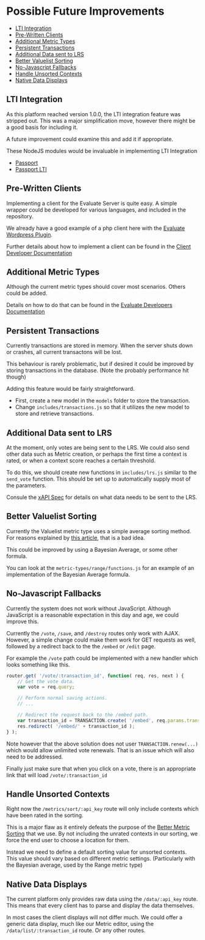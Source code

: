 # Possible Future Improvements

- [LTI Integration](#lti-integration)
- [Pre-Written Clients](#pre-written-clients)
- [Additional Metric Types](#additional-metric-types)
- [Persistent Transactions](#persistent-transactions)
- [Additional Data sent to LRS](#additional-data-sent-to-lrs)
- [Better Valuelist Sorting](#better-valuelist-sorting)
- [No-Javascript Fallbacks](#no-javascript-fallbacks)
- [Handle Unsorted Contexts](#handle-unsorted-contexts)
- [Native Data Displays](#native-data-displays)

## LTI Integration
As this platform reached version 1.0.0, the LTI integration feature was stripped out. This was a major simplification move, however there might be a good basis for including it.

A future improvement could examine this and add it if appropriate.

These NodeJS modules would be invaluable in implementing LTI Integration
 * [Passport](https://www.npmjs.com/package/passport)
 * [Passport LTI](https://www.npmjs.com/package/passport-lti)

## Pre-Written Clients
Implementing a client for the Evaluate Server is quite easy. A simple wrapper could be developed for various languages, and included in the repository.

We already have a good example of a php client here with the [Evaluate Wordpress Plugin](https://github.com/ubc/EvaluatePlugin/blob/master/includes/class-evaluate-connector.php).

Further details about how to implement a client can be found in the [Client Developer Documentation](./Developers.md)

## Additional Metric Types
Although the current metric types should cover most scenarios. Others could be added.

Details on how to do that can be found in the [Evaluate Developers Documentation](./Maintainers.md#adding-a-new-metric-type)

## Persistent Transactions
Currently transactions are stored in memory. When the server shuts down or crashes, all current transactons will be lost.

This behaviour is rarely problematic, but if desired it could be improved by storing transactions in the database. (Note the probably performance hit though)

Adding this feature would be fairly straightforward.
 * First, create a new model in the `models` folder to store the transaction.
 * Change `includes/transactions.js` so that it utilizes the new model to store and retrieve transactions.

## Additional Data sent to LRS
At the moment, only votes are being sent to the LRS. We could also send other data such as Metric creation, or perhaps the first time a context is rated, or when a context score reaches a certain threshold.

To do this, we should create new functions in `includes/lrs.js` similar to the `send_vote` function. This should be set up to automatically supply most of the parameters.

Consule the [xAPI Spec](https://github.com/adlnet/xAPI-Spec/blob/master/xAPI.md) for details on what data needs to be sent to the LRS.

## Better Valuelist Sorting

Currently the Valuelist metric type uses a simple average sorting method. For reasons explained by [this article](http://www.evanmiller.org/how-not-to-sort-by-average-rating.html), that is a bad idea.

This could be improved by using a Bayesian Average, or some other formula.

You can look at the `metric-types/range/functions.js` for an example of an implementation of the Bayesian Average formula.

## No-Javascript Fallbacks

Currently the system does not work without JavaScript. Although JavaScript is a reasonable expectation in this day and age, we could improve this.

Currently the `/vote`, `/save`, and `/destroy` routes only work with AJAX. However, a simple change could make them work for GET requests as well, followed by a redirect back to the the `/embed` or `/edit` page.

For example the `/vote` path could be implemented with a new handler which looks something like this.
```javascript
router.get( '/vote/:transaction_id', function( req, res, next ) {
	// Get the vote data.
	var vote = req.query;

	// Perform normal saving actions.
	// ...

	// Redirect the request back to the /embed path.
	var transaction_id = TRANSACTION.create( '/embed', req.params.transaction );
	res.redirect( '/embed/' + transaction_id );
} );
```

Note however that the above solution does not user `TRANSACTION.renew(...)` which would allow unlimited vote renewals. That is an issue which will also need to be addressed.

Finally just make sure that when you click on a vote, there is an appropriate link that will load `/vote/:transaction_id` 

## Handle Unsorted Contexts

Right now the `/metrics/sort/:api_key` route will only include contexts which have been rated in the sorting.

This is a major flaw as it entirely defeats the purpose of the [Better Metric Sorting](./Maintainers.md#metric-sorting) that we use. By not including the unrated contexts in our sorting, we force the end user to choose a location for them.

Instead we need to define a default sorting value for unsorted contexts. This value should vary based on different metric settings. (Particularly with the Bayesian average, used by the Range metric type)

## Native Data Displays

The current platform only provides raw data using the `/data/:api_key` route. This means that every client has to parse and display the data themselves.

In most cases the client displays will not differ much. We could offer a generic data display, much like our Metric editor, using the `/data/list/:transaction_id` route. Or any other routes.
